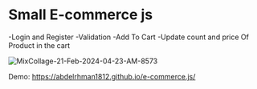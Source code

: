 # Small E-commerce js 
  -Login and Register
  -Validation
  -Add To Cart
  -Update count and price Of Product in the cart 
  
  ![MixCollage-21-Feb-2024-04-23-AM-8573](https://github.com/abdelrhman1812/e-commerce.js/assets/133179089/068715d1-3770-4463-ab75-ff7aff3d8aae)

  
   Demo: https://abdelrhman1812.github.io/e-commerce.js/

